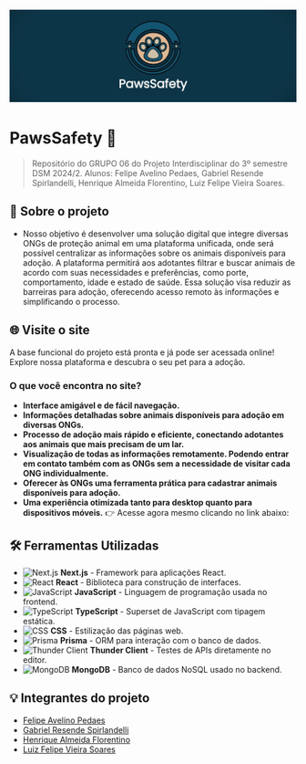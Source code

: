 # <img src="img/capatopo.jpg">
# PawsSafety 🐾
> Repositório do GRUPO 06 do Projeto Interdisciplinar do 3º semestre DSM 2024/2. Alunos: Felipe Avelino Pedaes, Gabriel Resende Spirlandelli, Henrique Almeida Florentino, Luiz Felipe Vieira Soares.


## 📜 Sobre o projeto 
* Nosso objetivo é desenvolver uma solução digital que integre diversas ONGs de proteção animal em uma plataforma unificada, onde será possível centralizar as informações 
sobre os animais disponíveis para adoção. A plataforma permitirá aos adotantes filtrar e buscar animais de acordo com suas necessidades e preferências, como porte, comportamento, idade e 
estado de saúde. Essa solução visa reduzir as barreiras para adoção, oferecendo acesso remoto às informações e simplificando o processo. 


## 🌐 Visite o site 
A base funcional do projeto está pronta e já pode ser acessada online!
Explore nossa plataforma e descubra o seu pet para a adoção.

### **O que você encontra no site?**
- **Interface amigável e de fácil navegação.**
- **Informações detalhadas sobre animais disponíveis para adoção em diversas ONGs.** 
- **Processo de adoção mais rápido e eficiente, conectando adotantes aos animais que mais precisam de um lar.**
- **Visualização de todas as informações remotamente. Podendo entrar em contato também com as ONGs sem a necessidade de visitar cada ONG individualmente.**
- **Oferecer às ONGs uma ferramenta prática para cadastrar animais disponíveis para adoção.**  
- **Uma experiência otimizada tanto para desktop quanto para dispositivos móveis.**
👉 Acesse agora mesmo clicando no link abaixo:


## 🛠️ Ferramentas Utilizadas  

- ![Next.js](https://img.shields.io/badge/-Next.js-000?logo=next.js&logoColor=white) **Next.js** - Framework para aplicações React.  
- ![React](https://img.shields.io/badge/-React-61DAFB?logo=react&logoColor=black) **React** - Biblioteca para construção de interfaces.  
- ![JavaScript](https://img.shields.io/badge/-JavaScript-F7DF1E?logo=javascript&logoColor=black) **JavaScript** - Linguagem de programação usada no frontend.  
- ![TypeScript](https://img.shields.io/badge/-TypeScript-3178C6?logo=typescript&logoColor=white) **TypeScript** - Superset de JavaScript com tipagem estática.  
- ![CSS](https://img.shields.io/badge/-CSS-1572B6?logo=css3&logoColor=white) **CSS** - Estilização das páginas web.  
- ![Prisma](https://img.shields.io/badge/-Prisma-2D3748?logo=prisma&logoColor=white) **Prisma** - ORM para interação com o banco de dados.  
- ![Thunder Client](https://img.shields.io/badge/-Thunder%20Client-000000?logo=thunder-client&logoColor=white) **Thunder Client** - Testes de APIs diretamente no editor.  
- ![MongoDB](https://img.shields.io/badge/-MongoDB-47A248?logo=mongodb&logoColor=white) **MongoDB** - Banco de dados NoSQL usado no backend.  


## 💡 Integrantes do projeto

* [Felipe Avelino Pedaes](https://github.com/ITzspi)
* [Gabriel Resende Spirlandelli](https://github.com/gabrielspirlan)
* [Henrique Almeida Florentino](https://github.com/henriqueflorentino)
* [Luiz Felipe Vieira Soares](https://github.com/luizfelipesoarees)
